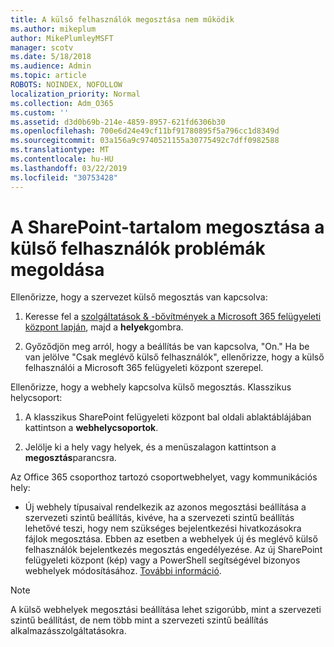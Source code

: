 ```yaml
---
title: A külső felhasználók megosztása nem működik
ms.author: mikeplum
author: MikePlumleyMSFT
manager: scotv
ms.date: 5/18/2018
ms.audience: Admin
ms.topic: article
ROBOTS: NOINDEX, NOFOLLOW
localization_priority: Normal
ms.collection: Adm_O365
ms.custom: ''
ms.assetid: d3d0b69b-214e-4859-8957-621fd6306b30
ms.openlocfilehash: 700e6d24e49cf11bf91780895f5a796cc1d8349d
ms.sourcegitcommit: 03a156a9c9740521155a30775492c7dff0982588
ms.translationtype: MT
ms.contentlocale: hu-HU
ms.lasthandoff: 03/22/2019
ms.locfileid: "30753428"
---
```

# <a name="fix-problems-sharing-sharepoint-content-with-external-users"></a>A SharePoint-tartalom megosztása a külső felhasználók problémák megoldása

Ellenőrizze, hogy a szervezet külső megosztás van kapcsolva:
  
1. Keresse fel a [szolgáltatások &amp; -bővítmények a Microsoft 365 felügyeleti központ lapján](https://portal.office.com/adminportal/home#/Settings/ServicesAndAddIns), majd a **helyek**gombra.
    
2. Győződjön meg arról, hogy a beállítás be van kapcsolva, "On." Ha be van jelölve "Csak meglévő külső felhasználók", ellenőrizze, hogy a külső felhasználói a Microsoft 365 felügyeleti központ szerepel.
    
Ellenőrizze, hogy a webhely kapcsolva külső megosztás. Klasszikus helycsoport:
  
1. A klasszikus SharePoint felügyeleti központ bal oldali ablaktáblájában kattintson a **webhelycsoportok**.
    
2. Jelölje ki a hely vagy helyek, és a menüszalagon kattintson a **megosztás**parancsra.
    
Az Office 365 csoporthoz tartozó csoportwebhelyet, vagy kommunikációs hely:
  
- Új webhely típusaival rendelkezik az azonos megosztási beállítása a szervezeti szintű beállítás, kivéve, ha a szervezeti szintű beállítás lehetővé teszi, hogy nem szükséges bejelentkezési hivatkozásokra fájlok megosztása. Ebben az esetben a webhelyek új és meglévő külső felhasználók bejelentkezés megosztás engedélyezése. Az új SharePoint felügyeleti központ (kép) vagy a PowerShell segítségével bizonyos webhelyek módosításához. [További információ](https://go.microsoft.com/fwlink/?linkid=871863).
    
> [!NOTE]
> A külső webhelyek megosztási beállítása lehet szigorúbb, mint a szervezeti szintű beállítást, de nem több mint a szervezeti szintű beállítás alkalmazásszolgáltatásokra. 
  


